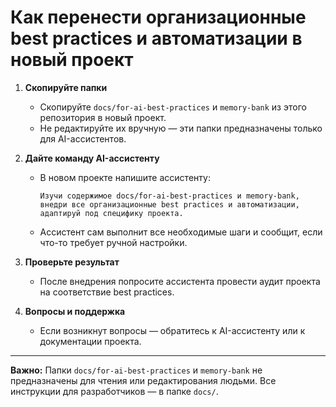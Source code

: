 # Как перенести организационные best practices и автоматизации в новый проект

1. **Скопируйте папки**
   - Скопируйте `docs/for-ai-best-practices` и `memory-bank` из этого репозитория в новый проект.
   - Не редактируйте их вручную — эти папки предназначены только для AI-ассистентов.

2. **Дайте команду AI-ассистенту**
   - В новом проекте напишите ассистенту:
     ```
     Изучи содержимое docs/for-ai-best-practices и memory-bank, внедри все организационные best practices и автоматизации, адаптируй под специфику проекта.
     ```
   - Ассистент сам выполнит все необходимые шаги и сообщит, если что-то требует ручной настройки.

3. **Проверьте результат**
   - После внедрения попросите ассистента провести аудит проекта на соответствие best practices.

4. **Вопросы и поддержка**
   - Если возникнут вопросы — обратитесь к AI-ассистенту или к документации проекта.

---

**Важно:**
Папки `docs/for-ai-best-practices` и `memory-bank` не предназначены для чтения или редактирования людьми. Все инструкции для разработчиков — в папке `docs/`. 